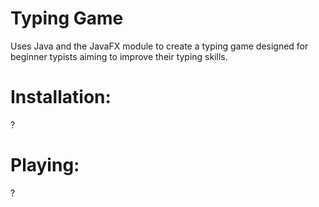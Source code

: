 # Typing Game
Uses Java and the JavaFX module to create a typing game designed for beginner typists aiming to improve their typing skills.
# Installation:
?
# Playing:
?
